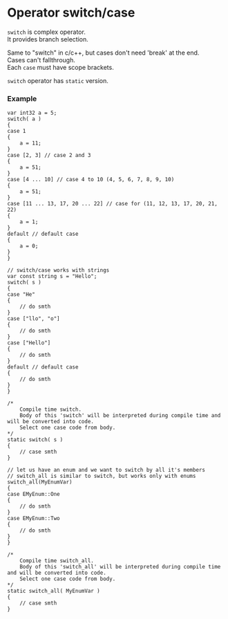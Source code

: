 # Operator switch/case

`switch` is complex operator. \
It provides branch selection.

Same to "switch" in c/c++, but cases don't need 'break' at the end. \
Cases can't fallthrough. \
Each `case` must have scope brackets.

`switch` operator has `static` version.

### Example

```
var int32 a = 5;
switch( a )
{
case 1
{
	a = 11;
}
case [2, 3] // case 2 and 3
{
	a = 51;
}
case [4 ... 10] // case 4 to 10 (4, 5, 6, 7, 8, 9, 10)
{
	a = 51;
}
case [11 ... 13, 17, 20 ... 22] // case for (11, 12, 13, 17, 20, 21, 22)
{
	a = 1;
}
default // default case
{
	a = 0;
}
}
```

```
// switch/case works with strings
var const string s = "Hello";
switch( s )
{
case "He"
{
	// do smth
}
case ["llo", "o"]
{
	// do smth
}
case ["Hello"]
{
	// do smth
}
default // default case
{
	// do smth
}
}
```

```
/*
	Compile time switch.
	Body of this 'switch' will be interpreted during compile time and will be converted into code.
	Select one case code from body.
*/
static switch( s )
{
	// case smth
}
```

```
// let us have an enum and we want to switch by all it's members
// switch_all is similar to switch, but works only with enums 
switch_all(MyEnumVar)
{
case EMyEnum::One
{
	// do smth
}
case EMyEnum::Two
{
	// do smth
}
}
```

```
/*
	Compile time switch_all.
	Body of this 'switch_all' will be interpreted during compile time and will be converted into code.
	Select one case code from body.
*/
static switch_all( MyEnumVar )
{
	// case smth
}
```
